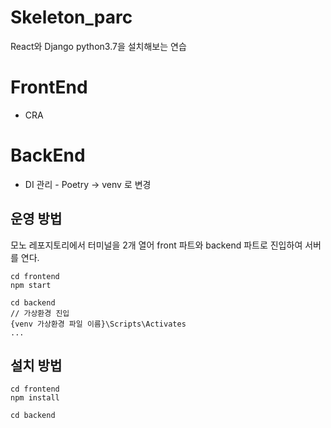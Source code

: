 # Skeleton_parc

React와 Django python3.7을 설치해보는 연습

# FrontEnd

- CRA

# BackEnd

- DI 관리 - Poetry -> venv 로 변경

## 운영 방법

모노 레포지토리에서 터미널을 2개 열어 front 파트와 backend 파트로 진입하여 서버를 연다.

```
cd frontend
npm start
```

```
cd backend
// 가상환경 진입
{venv 가상환경 파일 이름}\Scripts\Activates
...
```

## 설치 방법

```
cd frontend
npm install
```

```
cd backend

```
